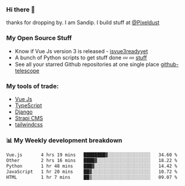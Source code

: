 ### Hi there 👋

thanks for dropping by.
I am Sandip. I build stuff at [@Pixeldust](github.com/pixeldust-in/)

###  **My Open Source Stuff**

 - Know if Vue Js version 3 is released -  [isvue3readyyet](https://github.com/sandiprb/isvue3readyyet)
 - A bunch of Python scripts to get stuff done 💤 💤 [stuff](https://github.com/sandiprb/stuff)
 - See all your starred Github repositories at one single place [github-telescope](https://github.com/sandiprb/github-telescope)



###  **My tools of trade:**
 - [Vue Js](https://github.com/vuejs/vue/)
 - [TypeScript](https://github.com/microsoft/TypeScript)
 - [Django](github.com/django/django)
 - [Strapi CMS](github.com/strapi/strapi)
 - [tailwindcss](https://github.com/tailwindlabs/tailwindcss)


###  📊 **My Weekly development breakdown**
<!--START_SECTION:waka-->

```txt
Vue.js       4 hrs 19 mins   ████████▓░░░░░░░░░░░░░░░░   34.60 %
Other        2 hrs 16 mins   ████▓░░░░░░░░░░░░░░░░░░░░   18.22 %
Python       1 hr 48 mins    ███▓░░░░░░░░░░░░░░░░░░░░░   14.42 %
JavaScript   1 hr 20 mins    ██▓░░░░░░░░░░░░░░░░░░░░░░   10.72 %
HTML         1 hr 7 mins     ██▒░░░░░░░░░░░░░░░░░░░░░░   09.07 %
```

<!--END_SECTION:waka-->
